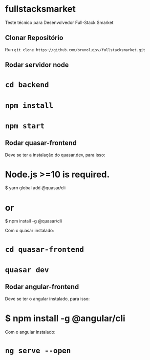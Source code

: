 # fullstacksmarket
Teste técnico para Desenvolvedor Full-Stack Smarket

## Clonar Repositório

Run `git clone https://github.com/brunoluisv/fullstacksmarket.git`

## Rodar servidor node

# `cd backend` <br>
# `npm install` <br>
# `npm start`

## Rodar quasar-frontend

Deve se ter a instalação do quasar.dev, para isso:

# Node.js >=10 is required.

$ yarn global add @quasar/cli
# or
$ npm install -g @quasar/cli

Com o quasar instalado:
<br>
# `cd quasar-frontend` <br>
# `quasar dev`

## Rodar angular-frontend

Deve se ter o angular instalado, para isso: 
# $ npm install -g @angular/cli

Com o angular instalado: <br>
# `ng serve --open`
